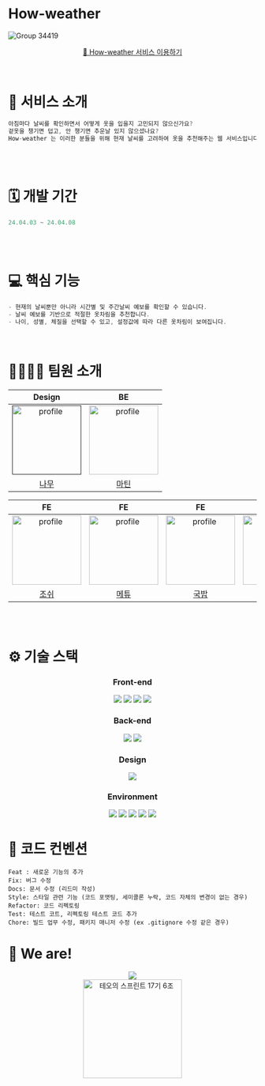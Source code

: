 # How-weather

![Group 34419](https://github.com/How-weather/front/assets/96216178/0ff17d8c-cff6-43f1-9856-4bd36b564a49)

<p align="middle">
 <a href="https://how-weather-front.vercel.app/">
  🔗 How-weather 서비스 이용하기
 </a>
</p>

<br >

# 💼 서비스 소개

```jsx
아침마다 날씨를 확인하면서 어떻게 옷을 입을지 고민되지 않으신가요?
겉옷을 챙기면 덥고, 안 챙기면 추운날 있지 않으셨나요?
How-weather 는 이러한 분들을 위해 현재 날씨를 고려하여 옷을 추천해주는 웹 서비스입니다.
```

<br >
<br >

# 🗓️ 개발 기간

```jsx
24.04.03 ~ 24.04.08
```

<br >
<br >

# 💻 핵심 기능

```jsx
- 현재의 날씨뿐만 아니라 시간별 및 주간날씨 예보를 확인할 수 있습니다.
- 날씨 예보를 기반으로 적절한 옷차림을 추천합니다.
- 나이, 성별, 체질을 선택할 수 있고, 설정값에 따라 다른 옷차림이 보여집니다.
```

<br >

# 👨‍👩‍👧‍👦 팀원 소개

|      Design      |     BE      |  
| :--------------: | :--------------: | 
| <a href=""><img src="https://github.com/How-weather/.github/assets/101553623/bb690ce2-3c6f-4ae5-9e4f-c573b6b86910" alt="profile" width="140" height="140"></a> | <a href="([https://github.com/taehui7439](https://github.com/kyungseopk1m)"><img src="https://avatars.githubusercontent.com/u/101553623?v=4" alt="profile" width="140" height="140"></a> |
|                [나무](https://www.behance.net/mogin9903702f)                |       [마틴](https://github.com/kyungseopk1m)       |    



|     FE     |     FE     |     FE     |     FE     |     FE     | 
| :--------------: | :--------------: | :--------------: | :--------------: | :--------------: |
| <a href="https://github.com/joshyeom?tab=repositories"><img src="https://avatars.githubusercontent.com/u/105287510?v=4" alt="profile" width="140" height="140"></a> | <a href="https://github.com/taehui7439"><img src="https://avatars.githubusercontent.com/u/96802693?v=4" alt="profile" width="140" height="140"></a> |   <a href="https://github.com/skoo1100"><img src="https://avatars.githubusercontent.com/u/55544307?v=4" alt="profile" width="140" height="140"></a> |  <a href="https://github.com/soltihoshi"><img src="https://avatars.githubusercontent.com/u/153697580?v=4" alt="profile" width="140" height="140"></a> |  <a href="https://github.com/mingnana"><img src="https://mblogthumb-phinf.pstatic.net/MjAxOTEyMjdfOTgg/MDAxNTc3NDU3MTA1MjY1.h8Z8BGzOj97L7vSX0R-gwS_pvSyfcOEdpVa7j39rM7sg.xioiVY4XeVCTxrLzw_XjdMITlKQauMLkbx6nkBHufeEg.PNG.hoonmom29/%E3%85%81.png?type=w800" alt="profile" width="140" height="140"></a> |
| [조쉬](https://github.com/joshyeom?tab=repositories)      |      [메튜](https://github.com/taehui7439)       |      [국밥](https://github.com/skoo1100)      |      [마고](https://github.com/soltihoshi)      |      [망고](https://github.com/mingnana)       | 



<br>
<br>

# ⚙️ 기술 스택

<div align="middle">
  
### Front-end

<img src="https://img.shields.io/badge/JavaScript-F7DF1E?style=for-the-badge&logo=javascript&logoColor=black">
<img src="https://img.shields.io/badge/React-61DAFB?style=for-the-badge&logo=react&logoColor=white">
<img src="https://img.shields.io/badge/Vercel-000000?style=for-the-badge&logo=vercel&logoColor=white">
<img src="https://img.shields.io/badge/Styledcomponents-DB7093?style=for-the-badge&logo=styledcomponents&logoColor=white">

###  Back-end

<img src="https://img.shields.io/badge/Python-3a75b0?style=for-the-badge&logo=python&logoColor=white">
<img src="https://img.shields.io/badge/cloudfucntions-3a75b0?style=for-the-badge&logo=google&logoColor=white">

### Design

<img src="https://img.shields.io/badge/Figma-F24E1E?style=for-the-badge&logo=Figma&logoColor=white">

### Environment

<img src="https://img.shields.io/badge/Figjam-F24E1E?style=for-the-badge&logo=Figma&logoColor=white">
<img src="https://img.shields.io/badge/visualstudiocode-007ACC?style=for-the-badge&logo=visualstudiocode&logoColor=white">
<img src="https://img.shields.io/badge/pycharm-000000?style=for-the-badge&logo=pycharm&logoColor=white">
<img src="https://img.shields.io/badge/github-181717?style=for-the-badge&logo=github&logoColor=white">
<img src="https://img.shields.io/badge/discord-5865F2?style=for-the-badge&logo=discord&logoColor=white">

</div>

# :pencil: 코드 컨벤션
 
```
Feat : 새로운 기능의 추가
Fix: 버그 수정
Docs: 문서 수정 (리드미 작성)
Style: 스타일 관련 기능 (코드 포맷팅, 세미콜론 누락, 코드 자체의 변경이 없는 경우)
Refactor: 코드 리펙토링
Test: 테스트 코트, 리펙토링 테스트 코드 추가
Chore: 빌드 업무 수정, 패키지 매니저 수정 (ex .gitignore 수정 같은 경우)
```

# 🌈 We are!


<p align="center">
  <img src="https://github.com/joshyeom/how-weather-front/assets/105287510/a56a0f91-5fd3-44e5-adad-e9dff6ec0e37">
  <br>
  <img width="200" alt="테오의 스프린트 17기  6조" src="https://github.com/joshyeom/how-weather-front/assets/105287510/27b09e0d-d7db-422f-89a1-b9a70568f503">
</p>
